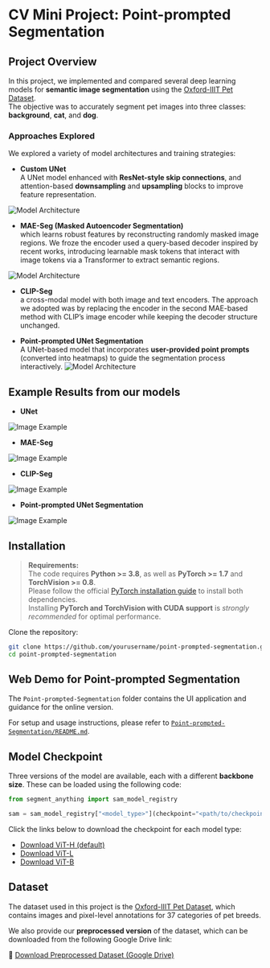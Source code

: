 # CV Mini Project: Point-prompted Segmentation

## Project Overview

In this project, we implemented and compared several deep learning models for **semantic image segmentation** using the [Oxford-IIIT Pet Dataset](https://www.robots.ox.ac.uk/~vgg/data/pets/).  
The objective was to accurately segment pet images into three classes: **background**, **cat**, and **dog**.

### Approaches Explored

We explored a variety of model architectures and training strategies:

- **Custom UNet**  
  A UNet model enhanced with **ResNet-style skip connections**, and attention-based **downsampling** and **upsampling** blocks to improve feature representation.
  
![Model Architecture](assets/unet.png)

- **MAE-Seg (Masked Autoencoder Segmentation)**  
which learns robust features by reconstructing randomly masked image regions. We froze the encoder used a query-based decoder inspired by recent works, introducing learnable mask tokens that interact with image tokens via a Transformer to extract semantic regions.

![Model Architecture](assets/auto2.png)
- **CLIP-Seg**  
  a cross-modal model with both image and text encoders. The approach we adopted was by replacing the encoder in the second MAE-based method with CLIP’s image encoder while keeping the decoder structure unchanged.

- **Point-prompted UNet Segmentation**  
  A UNet-based model that incorporates **user-provided point prompts** (converted into heatmaps) to guide the segmentation process interactively.
![Model Architecture](assets/unet_r.png)

## Example Results from our models

- **UNet**

![Image Example](assets/unet_example.png)

- **MAE-Seg**

![Image Example](assets/MAE.png)

- **CLIP-Seg**

![Image Example](assets/clip.png)

- **Point-prompted UNet Segmentation** 

![Image Example](assets/unet_point_example.png)

## Installation

> **Requirements:**  
> The code requires **Python >= 3.8**, as well as **PyTorch >= 1.7** and **TorchVision >= 0.8**.  
> Please follow the official [PyTorch installation guide](https://pytorch.org/get-started/locally/) to install both dependencies.  
> Installing **PyTorch and TorchVision with CUDA support** is *strongly recommended* for optimal performance.

Clone the repository:

```bash
git clone https://github.com/yourusername/point-prompted-segmentation.git
cd point-prompted-segmentation
```

## Web Demo for Point-prompted Segmentation

The `Point-prompted-Segmentation` folder contains the UI application and guidance for the online version.  

For setup and usage instructions, please refer to [`Point-prompted-Segmentation/README.md`](Point-prompted-Segmentation/README.md).

## Model Checkpoint

Three versions of the model are available, each with a different **backbone size**. These can be loaded using the following code:

```python
from segment_anything import sam_model_registry

sam = sam_model_registry["<model_type>"](checkpoint="<path/to/checkpoint>")
```
Click the links below to download the checkpoint for each model type:

-  [Download ViT-H (default)](https://example.com/vit_h_checkpoint.pth)
-  [Download ViT-L](https://example.com/vit_l_checkpoint.pth)
-  [Download ViT-B](https://example.com/vit_b_checkpoint.pth)

## Dataset

The dataset used in this project is the [Oxford-IIIT Pet Dataset](https://www.robots.ox.ac.uk/~vgg/data/pets/), which contains images and pixel-level annotations for 37 categories of pet breeds.

We also provide our **preprocessed version** of the dataset, which can be downloaded from the following Google Drive link:

🔗 [Download Preprocessed Dataset (Google Drive)](https://drive.google.com/your-preprocessed-data-link)
